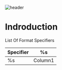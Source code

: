 ![header](https://capsule-render.vercel.app/api?type=soft&color=0:EEFF00,100:a82da8&height=300&section=header&text=Printf%20&fontSize=60&desc=Written%20by%20Jacob%20leon%20and%20Chapman%20Hunt%20&animation=fadeIn)

<h1>Indroduction</h1>
<p>List Of Format Specifiers</p>

<table>
    <thead>
        <tr>
            <th align="left">Specifier</th>
            <th align="center">%s</th>
        </tr>
    </thead>
    <tbody>
        <tr>
            <td align="left">%s</td>
            <td align="center">Column1</td>
        </tr>
    </tbody>
</table>


